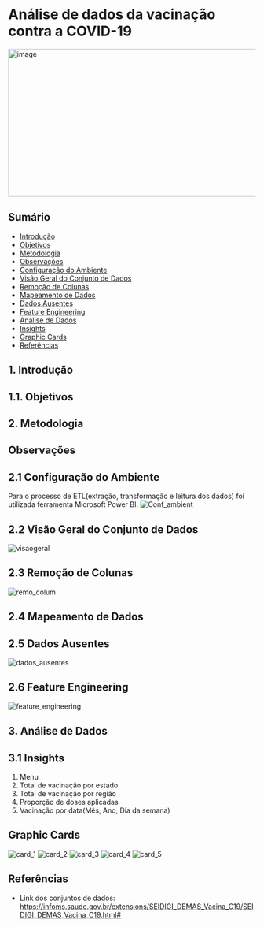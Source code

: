 # Análise de dados da vacinação contra a COVID-19
<img width = 1200 height=300 alt="image" src="https://github.com/Jonatas-Gomes/Politics/assets/57242457/3437b457-f36d-4ac1-b07d-eb9d7726b6c5">

## Sumário 
- [Introdução](#1-introdução)
- [Objetivos](#11-objetivos)
- [Metodologia](#2-metodologia)
- [Observações](#observações)
- [Configuração do Ambiente](#21-configuração-do-ambiente)
- [Visão Geral do Conjunto de Dados](#22-visão-geral-do-conjunto-de-dados)
- [Remoção de Colunas](#23-remoção-de-colunas)
- [Mapeamento de Dados](#24-mapeamento-de-dados)
- [Dados Ausentes](#25-dados-ausentes)
- [Feature Engineering](#26-feature-engineering)
- [Análise de Dados](#3-análise-de-dados)
- [Insights ](#31-insights)
- [Graphic Cards](#graphic-cards)
- [Referências](#referências)


## 1. Introdução



## 1.1. Objetivos

## 2. Metodologia

## Observações

## 2.1 Configuração do Ambiente
  Para o processo de ETL(extração, transformação e leitura dos dados) foi utilizada ferramenta Microsoft Power BI. 
 ![Conf_ambient](https://github.com/Jonatas-Gomes/A3-BigData/assets/57242457/e1184e7a-ff75-4e14-9c15-4ee53408adec)
## 2.2 Visão Geral do Conjunto de Dados
  ![visaogeral](https://github.com/Jonatas-Gomes/A3-BigData/assets/57242457/24686b7b-2a0f-43cb-ab32-d602d75dbc30)

## 2.3 Remoção de Colunas
  ![remo_colum](https://github.com/Jonatas-Gomes/A3-BigData/assets/57242457/002138e3-1f2b-4b59-b203-0644e8a975c7)

## 2.4 Mapeamento de Dados
  
## 2.5 Dados Ausentes
  ![dados_ausentes](https://github.com/Jonatas-Gomes/A3-BigData/assets/57242457/ef384a66-0deb-49b0-85ce-f5d415d90d5b)
## 2.6 Feature Engineering
  ![feature_engineering](https://github.com/Jonatas-Gomes/A3-BigData/assets/57242457/2941642f-f91d-41bb-be09-a9ab7e4383e0)

## 3. Análise de Dados
  
## 3.1 Insights 
  1. Menu
  2. Total de vacinação por estado
  3. Total de vacinação por região
  4. Proporção de doses aplicadas
  5. Vacinação por data(Mês, Ano, Dia da semana)
## Graphic Cards

  ![card_1](https://github.com/Jonatas-Gomes/A3-BigData/assets/57242457/e36bd086-c0d0-4233-b971-ae9625160462)
  ![card_2](https://github.com/Jonatas-Gomes/A3-BigData/assets/57242457/dd6527aa-3be5-43cc-b397-1f632454d8d6)
  ![card_3](https://github.com/Jonatas-Gomes/A3-BigData/assets/57242457/2c32a9b4-2522-491e-be35-5c5b5245c103)
  ![card_4](https://github.com/Jonatas-Gomes/A3-BigData/assets/57242457/235950ee-ecd0-4676-a6de-791e89c1b2a2)
  ![card_5](https://github.com/Jonatas-Gomes/A3-BigData/assets/57242457/eba879a5-eb09-490b-91a1-4f031740e3a5)

## Referências
- Link dos conjuntos de dados:
https://infoms.saude.gov.br/extensions/SEIDIGI_DEMAS_Vacina_C19/SEIDIGI_DEMAS_Vacina_C19.html#


